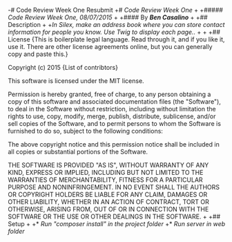 -# Code Review Week One Resubmit
+# _Code Review Week One_
+
+##### _Code Review Week One, 08/07/2015_
+
+#### By _**Ben Casalino**_
+
+## Description
+
+_In Silex, make an address book where you can store contact information for people you know. Use Twig to display each page.._
+
+
+## License {This is boilerplate legal language. Read through it, and if you like it, use it. There are other license agreements online, but you can generally copy and paste this.}

Copyright (c) 2015 {List of contribtors}

This software is licensed under the MIT license.

Permission is hereby granted, free of charge, to any person obtaining a copy of this software and associated documentation files (the "Software"), to deal in the Software without restriction, including without limitation the rights to use, copy, modify, merge, publish, distribute, sublicense, and/or sell copies of the Software, and to permit persons to whom the Software is furnished to do so, subject to the following conditions:

The above copyright notice and this permission notice shall be included in all copies or substantial portions of the Software.

THE SOFTWARE IS PROVIDED "AS IS", WITHOUT WARRANTY OF ANY KIND, EXPRESS OR IMPLIED, INCLUDING BUT NOT LIMITED TO THE WARRANTIES OF MERCHANTABILITY, FITNESS FOR A PARTICULAR PURPOSE AND NONINFRINGEMENT. IN NO EVENT SHALL THE AUTHORS OR COPYRIGHT HOLDERS BE LIABLE FOR ANY CLAIM, DAMAGES OR OTHER LIABILITY, WHETHER IN AN ACTION OF CONTRACT, TORT OR OTHERWISE, ARISING FROM, OUT OF OR IN CONNECTION WITH THE SOFTWARE OR THE USE OR OTHER DEALINGS IN THE SOFTWARE.
+
+## Setup
+
+* _Run "composer install" in the project folder_
+* _Run server in web folder_
